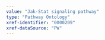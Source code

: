 ```yaml
---
value: "Jak-Stat signaling pathway"
type: "Pathway Ontology"
xref-identifier: "0000209"
xref-dataSource: "PW"
---
```

